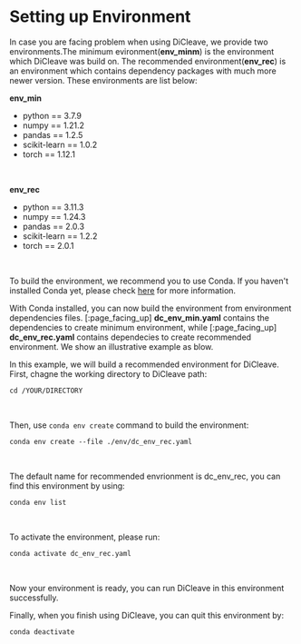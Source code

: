 # Setting up Environment

In case you are facing problem when using DiCleave, we provide two environments.The minimum evironment(**env_minm**) is the environment which DiCleave was build on. The recommended environment(**env_rec**) is an environment which contains dependency packages with much more newer version. These environments are list below:

**env_min**
- python == 3.7.9
- numpy == 1.21.2
- pandas == 1.2.5
- scikit-learn == 1.0.2
- torch == 1.12.1

<br>

**env_rec**
- python == 3.11.3
- numpy == 1.24.3
- pandas == 2.0.3
- scikit-learn == 1.2.2
- torch == 2.0.1

<br>

To build the environment, we recommend you to use Conda. If you haven't installed Conda yet, please check [here](https://docs.conda.io/projects/conda/en/latest/user-guide/install/index.html) for more information.


With Conda installed, you can now build the environment from environment dependencies files. [:page_facing_up] **dc_env_min.yaml** contains the dependencies to create minimum environment, while [:page_facing_up] **dc_env_rec.yaml** contains dependecies to create recommended environment. We show an illustrative example as blow.

In this example, we will build a recommended environment for DiCleave. First, chagne the working directory to DiCleave path:

`cd /YOUR/DIRECTORY`

<br>

Then, use `conda env create` command to build the environment:

`conda env create --file ./env/dc_env_rec.yaml`

<br>

The default name for recommended envrionment is dc_env_rec, you can find this environment by using:

`conda env list`

<br>

To activate the environment, please run:

`conda activate dc_env_rec.yaml`

<br>

Now your environment is ready, you can run DiCleave in this environment successfully.

Finally, when you finish using DiCleave, you can quit this environment by:

`conda deactivate`
